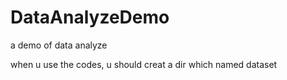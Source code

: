 # DataAnalyzeDemo
a demo of data analyze  

when u use the codes, u should creat a dir which named dataset
